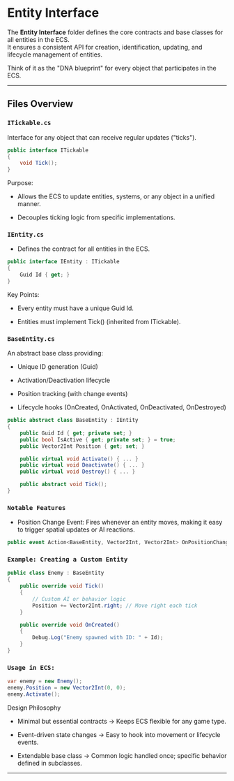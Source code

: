 # Entity Interface

The **Entity Interface** folder defines the core contracts and base classes for all entities in the ECS.  
It ensures a consistent API for creation, identification, updating, and lifecycle management of entities.

Think of it as the "DNA blueprint" for every object that participates in the ECS.

---

## Files Overview

### `ITickable.cs`
Interface for any object that can receive regular updates ("ticks").

```csharp
public interface ITickable
{
    void Tick();
}
```
Purpose:
 - Allows the ECS to update entities, systems, or any object in a unified manner.

 -  Decouples ticking logic from specific implementations.

### `IEntity.cs`

 - Defines the contract for all entities in the ECS.

```csharp
public interface IEntity : ITickable
{
    Guid Id { get; }
}
```
Key Points:

 - Every entity must have a unique Guid Id.

 - Entities must implement Tick() (inherited from ITickable).

### `BaseEntity.cs`

An abstract base class providing:

 - Unique ID generation (Guid)

 - Activation/Deactivation lifecycle

 - Position tracking (with change events)

 - Lifecycle hooks (OnCreated, OnActivated, OnDeactivated, OnDestroyed)
```csharp
public abstract class BaseEntity : IEntity
{
    public Guid Id { get; private set; }
    public bool IsActive { get; private set; } = true;
    public Vector2Int Position { get; set; }

    public virtual void Activate() { ... }
    public virtual void Deactivate() { ... }
    public virtual void Destroy() { ... }

    public abstract void Tick();
}
```
### `Notable Features`
 - Position Change Event:
Fires whenever an entity moves, making it easy to trigger spatial updates or AI reactions.
```csharp
public event Action<BaseEntity, Vector2Int, Vector2Int> OnPositionChanged;
```
### `Example: Creating a Custom Entity`
```csharp
public class Enemy : BaseEntity
{
    public override void Tick()
    {
        // Custom AI or behavior logic
        Position += Vector2Int.right; // Move right each tick
    }

    public override void OnCreated()
    {
        Debug.Log("Enemy spawned with ID: " + Id);
    }
}
```
### `Usage in ECS:`
```csharp
var enemy = new Enemy();
enemy.Position = new Vector2Int(0, 0);
enemy.Activate();
```
Design Philosophy

 - Minimal but essential contracts → Keeps ECS flexible for any game type.

 - Event-driven state changes → Easy to hook into movement or lifecycle events.

 - Extendable base class → Common logic handled once; specific behavior defined in subclasses.

---

